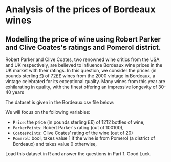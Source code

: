 # Analysis of the prices of Bordeaux wines
## Modelling the price of wine using Robert Parker and Clive Coates's ratings and Pomerol district.

Robert Parker and Clive Coates, two renowned wine critics from the USA and UK 
respectively, are believed to influence Bordeaux wine prices in the UK market 
with their ratings. In this question, we consider the prices (in pounds 
sterling £) of 72££ wines from the 2000 vintage in Bordeaux, a vintage 
celebrated for its exceptional quality. Many wines from this year are 
exhilarating in quality, with the finest offering an impressive longevity 
of 30-40 years

The dataset is given in the Bordeaux.csv file below:

We will focus on the following variables:
- `Price`: the price (in pounds sterling ££) of 1212 bottles of wine,
- `ParkerPoints`: Robert Parker's rating (out of 100100),
- `CoatesPoints`: Clive Coates’ rating of the wine (out of 20)
- `Pomerol`: bool, takes value 1 if the wine is from Pomerol (a district of 
Bordeaux) and takes value 0 otherwise,
    
Load this dataset in R and answer the questions in Part 1.
Good Luck.

